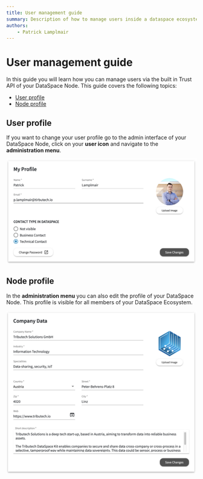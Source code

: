```yaml
---
title: User management guide
summary: Description of how to manage users inside a dataspace ecosystem.
authors:
    - Patrick Lamplmair
---
```


# User management guide

In this guide you will learn how you can manage users via the built in Trust API of your DataSpace Node. This guide covers the following topics:

- [User profile](/guides/guide-user-management/#user-profile)
- [Node profile](/guides/guide-user-management/#node-profile)

## User profile

If you want to change your user profile go to the admin interface of your DataSpace Node, click on your **user icon** and navigate to the **administration menu**.

![User Profile](img/user-management-profile.png)

## Node profile

In the **administration menu** you can also edit the profile of your DataSpace Node. This profile is visible for all members of your DataSpace Ecosystem.

![Node Profile](img/user-management-node-profile.png)

